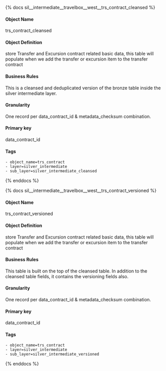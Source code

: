 {% docs sil__intermediate__travelbox__west__trs_contract_cleansed %}

#### Object Name
trs_contract_cleansed

#### Object Definition
store Transfer and Excursion contract related basic data, this table will populate when we add the transfer or excursion item to the transfer contract

#### Business Rules
This is a cleansed and deduplicated version of the bronze table inside the silver intermediate layer.

#### Granularity
One record per data_contract_id & metadata_checksum combination.

#### Primary key
data_contract_id

#### Tags
    - object_name=trs_contract
    - layer=silver_intermediate
    - sub_layer=silver_intermediate_cleansed

{% enddocs %}

{% docs sil__intermediate__travelbox__west__trs_contract_versioned %}

#### Object Name
trs_contract_versioned

#### Object Definition
store Transfer and Excursion contract related basic data, this table will populate when we add the transfer or excursion item to the transfer contract

#### Business Rules
This table is built on the top of the cleansed table. In addition to the cleansed table fields, it contains the versioning fields also.

#### Granularity
One record per data_contract_id & metadata_checksum combination.

#### Primary key
data_contract_id

#### Tags
    - object_name=trs_contract
    - layer=silver_intermediate
    - sub_layer=silver_intermediate_versioned

{% enddocs %}
